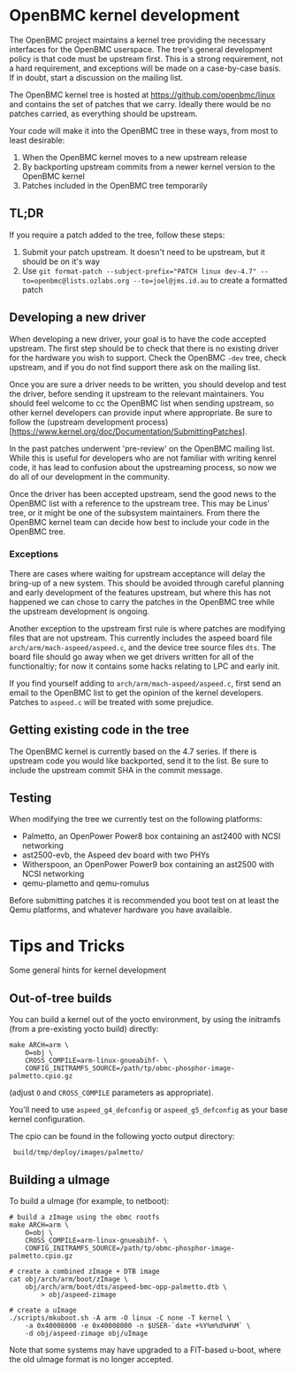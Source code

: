 # OpenBMC kernel development

The OpenBMC project maintains a kernel tree providing the necessary interfaces for the OpenBMC userspace. The tree's general development policy is that code must be upstream first. This is a strong requirement, not a hard requirement, and exceptions will be made on a case-by-case basis. If in doubt, start a discussion on the mailing list.

The OpenBMC kernel tree is hosted at https://github.com/openbmc/linux and contains the set of patches that we carry. Ideally there would be no patches carried, as everything should be upstream.

Your code will make it into the OpenBMC tree in these ways, from most to least desirable:

1. When the OpenBMC kernel moves to a new upstream release
2. By backporting upstream commits from a newer kernel version to the OpenBMC kernel
3. Patches included in the OpenBMC tree temporarily

## TL;DR

If you require a patch added to the tree, follow these steps:

1. Submit your patch upstream. It doesn't need to be upstream, but it should be on it's way
2. Use ```git format-patch --subject-prefix="PATCH linux dev-4.7" --to=openbmc@lists.ozlabs.org --to=joel@jms.id.au``` to create a formatted patch

## Developing a new driver

When developing a new driver, your goal is to have the code accepted upstream. The first step should be to check that there is no existing driver for the hardware you wish to support. Check the OpenBMC `-dev` tree, check upstream, and if you do not find support there ask on the mailing list.

Once you are sure a driver needs to be written, you should develop and test the driver, before sending it upstream to the relevant maintainers. You should feel welcome to cc the OpenBMC list when sending upstream, so other kernel developers can provide input where appropriate. Be sure to follow the (upstream development process)[https://www.kernel.org/doc/Documentation/SubmittingPatches].

In the past patches underwent 'pre-review' on the OpenBMC mailing list. While this is useful for developers who are not familiar with writing kenrel code, it has lead to confusion about the upstreaming process, so now we do all of our development in the community.

Once the driver has been accepted upstream, send the good news to the OpenBMC list with a reference to the upstream tree. This may be Linus' tree, or it might be one of the subsystem maintainers. From there the OpenBMC kernel team can decide how best to include your code in the OpenBMC tree.

### Exceptions

There are cases where waiting for upstream acceptance will delay the bring-up of a new system. This should be avoided through careful planning and early development of the features upstream, but where this has not happened we can chose to carry the patches in the OpenBMC tree while the upstream development is ongoing.

Another exception to the upstream first rule is where patches are modifying files that are not upstream. This currently includes the aspeed board file `arch/arm/mach-aspeed/aspeed.c`, and the device tree source files `dts`. The board file should go away when we get drivers written for all of the functionaltiy; for now it contains some hacks relating to LPC and early init.

If you find yourself adding to `arch/arm/mach-aspeed/aspeed.c`, first send an email to the OpenBMC list to get the opinion of the kernel developers. Patches to `aspeed.c` will be treated with some prejudice.

## Getting existing code in the tree

The OpenBMC kernel is currently based on the 4.7 series. If there is upstream code you would like backported, send it to the list. Be sure to include the upstream commit SHA in the commit message.

## Testing

When modifying the tree we currently test on the following platforms:

 - Palmetto, an OpenPower Power8 box containing an ast2400 with NCSI networking
 - ast2500-evb, the Aspeed dev board with two PHYs
 - Witherspoon, an OpenPower Power9 box containing an ast2500 with NCSI networking
 - qemu-plametto and qemu-romulus

Before submitting patches it is recommended you boot test on at least the Qemu platforms, and whatever hardware you have availaible.

# Tips and Tricks

Some general hints for kernel development

## Out-of-tree builds

You can build a kernel out of the yocto environment, by using the initramfs
(from a pre-existing yocto build) directly:

```
make ARCH=arm \
    O=obj \
    CROSS_COMPILE=arm-linux-gnueabihf- \
    CONFIG_INITRAMFS_SOURCE=/path/tp/obmc-phosphor-image-palmetto.cpio.gz
```

(adjust `O` and `CROSS_COMPILE` parameters as appropriate).

You'll need to use `aspeed_g4_defconfig` or `aspeed_g5_defconfig` as your base
kernel configuration.

The cpio can be found in the following yocto output directory:

```
 build/tmp/deploy/images/palmetto/
```

## Building a uImage

To build a uImage (for example, to netboot):

```
# build a zImage using the obmc rootfs
make ARCH=arm \
    O=obj \
    CROSS_COMPILE=arm-linux-gnueabihf- \
    CONFIG_INITRAMFS_SOURCE=/path/tp/obmc-phosphor-image-palmetto.cpio.gz

# create a combined zImage + DTB image
cat obj/arch/arm/boot/zImage \
    obj/arch/arm/boot/dts/aspeed-bmc-opp-palmetto.dtb \
        > obj/aspeed-zimage

# create a uImage
./scripts/mkuboot.sh -A arm -O linux -C none -T kernel \
    -a 0x40008000 -e 0x40008000 -n $USER-`date +%Y%m%d%H%M` \
    -d obj/aspeed-zimage obj/uImage
```

Note that some systems may have upgraded to a FIT-based u-boot, where the old
uImage format is no longer accepted.
